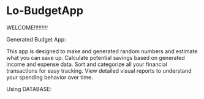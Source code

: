 ﻿# Lo-BudgetApp
WELCOME!!!!!!!!!


Generated Budget App:

This app is designed to make and generated random numbers and estimate what you can save up.
Calculate potential savings based on generated income and expense data.
Sort and categorize all your financial transactions for easy tracking.
View detailed visual reports to understand your spending behavior over time.


Using DATABASE:
